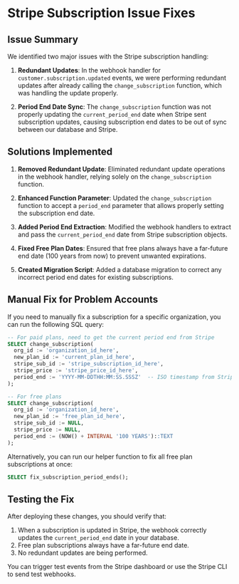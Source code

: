 # Stripe Subscription Issue Fixes

## Issue Summary

We identified two major issues with the Stripe subscription handling:

1. **Redundant Updates**: In the webhook handler for `customer.subscription.updated` events, we were performing redundant updates after already calling the `change_subscription` function, which was handling the update properly.

2. **Period End Date Sync**: The `change_subscription` function was not properly updating the `current_period_end` date when Stripe sent subscription updates, causing subscription end dates to be out of sync between our database and Stripe.

## Solutions Implemented

1. **Removed Redundant Update**: Eliminated redundant update operations in the webhook handler, relying solely on the `change_subscription` function.

2. **Enhanced Function Parameter**: Updated the `change_subscription` function to accept a `period_end` parameter that allows properly setting the subscription end date.

3. **Added Period End Extraction**: Modified the webhook handlers to extract and pass the `current_period_end` date from Stripe subscription objects.

4. **Fixed Free Plan Dates**: Ensured that free plans always have a far-future end date (100 years from now) to prevent unwanted expirations.

5. **Created Migration Script**: Added a database migration to correct any incorrect period end dates for existing subscriptions.

## Manual Fix for Problem Accounts

If you need to manually fix a subscription for a specific organization, you can run the following SQL query:

```sql
-- For paid plans, need to get the current period end from Stripe
SELECT change_subscription(
  org_id := 'organization_id_here',
  new_plan_id := 'current_plan_id_here',
  stripe_sub_id := 'stripe_subscription_id_here',
  stripe_price := 'stripe_price_id_here',
  period_end := 'YYYY-MM-DDTHH:MM:SS.SSSZ'  -- ISO timestamp from Stripe
);

-- For free plans
SELECT change_subscription(
  org_id := 'organization_id_here',
  new_plan_id := 'free_plan_id_here',
  stripe_sub_id := NULL,
  stripe_price := NULL,
  period_end := (NOW() + INTERVAL '100 YEARS')::TEXT
);
```

Alternatively, you can run our helper function to fix all free plan subscriptions at once:

```sql
SELECT fix_subscription_period_ends();
```

## Testing the Fix

After deploying these changes, you should verify that:

1. When a subscription is updated in Stripe, the webhook correctly updates the `current_period_end` date in your database.
2. Free plan subscriptions always have a far-future end date.
3. No redundant updates are being performed.

You can trigger test events from the Stripe dashboard or use the Stripe CLI to send test webhooks. 